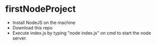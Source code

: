 # firstNodeProject

* Install NodeJS on the machine
* Download this repo 
* Execute index.js by typing "node index.js" on cmd to start the node server.
